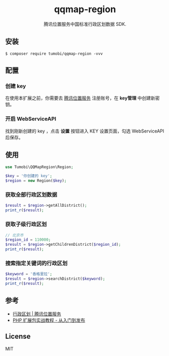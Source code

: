 <h1 align="center"> qqmap-region </h1>

<p align="center"> 腾讯位置服务中国标准行政区划数据 SDK.</p>


## 安装

```shell
$ composer require tumobi/qqmap-region -vvv
```

## 配置
### 创建 key
在使用本扩展之前，你需要去 [腾讯位置服务](https://lbs.qq.com/index.html) 注册账号，在 **key管理** 中创建新密钥。
### 开启 WebServiceAPI
找到刚新创建的 key ，点击 **设置** 按钮进入 KEY 设置页面，勾选 WebServiceAPI 后保存。

## 使用
```php
use Tumobi\QQMapRegion\Region;

$key = '你创建的 key';
$region = new Region($key);
```

### 获取全部行政区划数据
```php
$result = $region->getAllDistrict();
print_r($result);
```
### 获取子级行政区划
```php
// 北京市
$region_id = 110000;
$result = $region->getChildrenDistrict($region_id);
print_r($result);
```

### 搜索指定关键词的行政区划
```php
$keyword = '香格里拉';
$result = $region->searchDistrict($keyword);
print_r($result);
```

## 参考
+ [行政区划 | 腾讯位置服务](https://lbs.qq.com/webservice_v1/guide-region.html)
+ [PHP 扩展包实战教程 - 从入门到发布](https://laravel-china.org/courses/creating-package?rf=23775)

## License

MIT